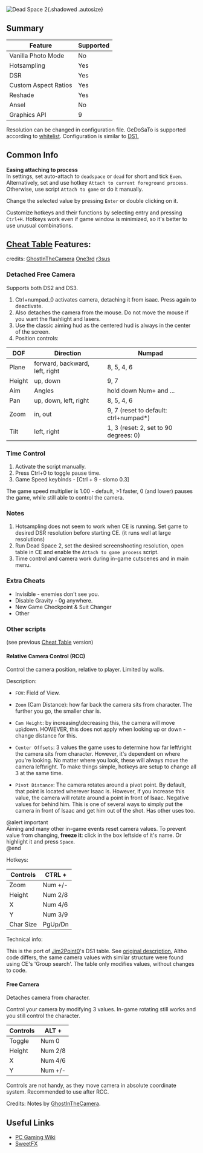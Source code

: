 ![Dead Space 2](../Images/DeadSpace2_header.png "Shot by Jim2point0"){.shadowed .autosize}

## Summary

Feature | Supported
--|--
Vanilla Photo Mode | No
Hotsampling | Yes
DSR | Yes
Custom Aspect Ratios | Yes
Reshade | Yes 
Ansel | No
Graphics API | 9

Resolution can be changed in configuration file. GeDoSaTo is supported according to [whitelist](https://github.com/PeterTh/gedosato/blob/master/pack/config/whitelist.txt#L52). 
Configuration is similar to [DS1.](https://steamcommunity.com/sharedfiles/filedetails/?id=604010024) 

## Common Info

**Easing attaching to process**  
In settings, set auto-attach to `deadspace` or `dead` for short and tick `Even`.  
Alternatively, set and use hotkey `Attach to current foreground process`.  
Otherwise, use script `Attach to game` or do it manually.

Change the selected value by pressing `Enter` or double clicking on it.

Customize hotkeys and their functions by selecting entry and pressing `Ctrl+H`. Hotkeys work even if game window is minimized, so it's better to use unusual combinations.

## [Cheat Table](../CheatTables/deadspace2_v2b.CT) Features:
credits: 
[GhostInTheCamera](https://github.com/ghostinthecamera/)
[One3rd](https://github.com/One3rd/)
[r3sus](https://github.com/r3sus/) 

### Detached Free Camera 
Supports both DS2 and DS3.  
  1. Ctrl+numpad_0 activates camera, detaching it from isaac. Press again to deactivate.
  2. Also detaches the camera from the mouse. Do not move the mouse if you want the flashlight and lasers. 
  3. Use the classic aiming hud as the centered hud is always in the center of the screen. 
  4. Position controls:   

DOF | Direction | Numpad  
--|--|--
Plane | forward, backward, left, right | 8, 5, 4, 6  
Height | up, down | 9, 7  
Aim | Angles | hold down Num+ and ...  
Pan | up, down, left, right | 8, 5, 4, 6  
Zoom | in, out | 9, 7 (reset to default: ctrl+numpad*)  
Tilt | left, right | 1, 3 (reset: 2, set to 90 degrees: 0)  

### Time Control
  1. Activate the script manually.
  1. Press Ctrl+0 to toggle pause time.
  2. Game Speed  keybinds - [Ctrl + 9 - slomo 0.3]  

The game speed multiplier is 1.00 - default, >1 faster, 0 (and lower) pauses the game, while still able to control the camera.  

### Notes
  1. Hotsampling does not seem to work when CE is running. Set game to desired DSR resolution before starting CE. (it runs well at large resolutions)
  2. Run Dead Space 2, set the desired screenshooting resolution, open table in CE and enable the `Attach to game process` script. 
  3. Time control and camera work during in-game cutscenes and in main menu.

### Extra Cheats

- Invisible - enemies don't see you.
- Disable Gravity - 0g anywhere.
- New Game Checkpoint & Suit Changer
- Other

### Other scripts
(see previous [Cheat Table](../CheatTables/DeadSpace2_camera.CT) version)

#### Relative Camera Control (RCC)
Control the camera position, relative to player. Limited by walls. 

Description:

- `FOV`: Field of View.
- `Zoom` (Cam Distance): how far back the camera sits from character. The further you go, the smaller char is. 

- `Cam Height`: by increasing\decreasing this, the camera will move up\down. HOWEVER, this does not apply when looking up or down - change distance for this.

- `Center Offsets`: 3 values the game uses to determine how far left\right the camera sits from character. However, it's dependent on where you're looking. No matter where you look, these will always move the camera left\right. To make things simple, hotkeys are setup to change all 3 at the same time.

- `Pivot Distance`: The camera rotates around a pivot point. By default, that point is located wherever Isaac is. However, if you increase this value, the camera will rotate around a point in front of Isaac. Negative values for behind him. This is one of several ways to simply put the camera in front of Isaac and get him out of the shot. Has other uses too.

@alert important  
Aiming and many other in-game events reset camera values. To prevent value from changing, **freeze it**: click in the box leftside of it's name. Or highlight it and press `Space`.  
@end

Hotkeys:

Controls|CTRL +
--|--
Zoom|Num +/-
Height|Num 2/8
X|Num 4/6
Y|Num 3/9
Char Size|PgUp/Dn

Technical info: 

This is the port of [Jim2Point0](https://github.com/jim2point0)'s DS1 table. See [original description.](https://web.archive.org/web/20141021190640/flickr.com/groups/deadendthrills/discuss/72157631765632995/) Altho code differs, the same camera values with similar structure were found using CE's 'Group search'. The table only modifies values, without changes to code.

#### Free Camera
Detaches camera from character. 

Control your camera by modifying 3 values. In-game rotating still works and you still control the character. 

Controls|ALT +
--|--
Toggle|Num 0
Height|Num 2/8
X|Num 4/6
Y|Num +/-

Controls are not handy, as they move camera in absolute coordinate system. Recommended to use after RCC.

Credits: Notes by [GhostInTheCamera](https://github.com/ghostinthecamera/).

## Useful Links

- [PC Gaming Wiki](https://www.pcgamingwiki.com/wiki/Dead_Space_2)
- [SweetFX](https://sfx.thelazy.net/games/game/30/)
